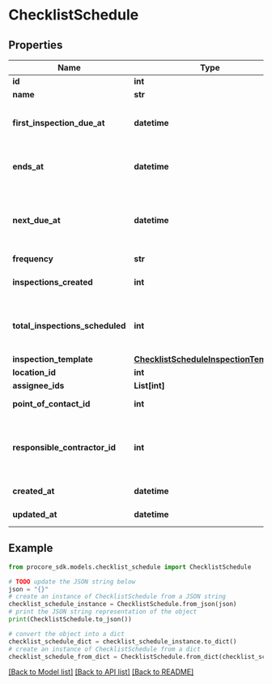 # ChecklistSchedule


## Properties

Name | Type | Description | Notes
------------ | ------------- | ------------- | -------------
**id** | **int** | ID | [optional] 
**name** | **str** | Name | [optional] 
**first_inspection_due_at** | **datetime** | Due at timestamp of first inspection | [optional] 
**ends_at** | **datetime** | Due at timestamp of last inspection | [optional] 
**next_due_at** | **datetime** | Due at timestamp of next inspection to be created | [optional] 
**frequency** | **str** | Name | [optional] 
**inspections_created** | **int** | Number of inspections created | [optional] 
**total_inspections_scheduled** | **int** | Total amount of inpections that will be created | [optional] 
**inspection_template** | [**ChecklistScheduleInspectionTemplate**](ChecklistScheduleInspectionTemplate.md) |  | [optional] 
**location_id** | **int** | Location ID | [optional] 
**assignee_ids** | **List[int]** |  | [optional] 
**point_of_contact_id** | **int** | Point of contact ID | [optional] 
**responsible_contractor_id** | **int** | ID of Vendor responsible for the work being inspected | [optional] 
**created_at** | **datetime** | Timestamp of creation | [optional] 
**updated_at** | **datetime** | Timestamp of update | [optional] 

## Example

```python
from procore_sdk.models.checklist_schedule import ChecklistSchedule

# TODO update the JSON string below
json = "{}"
# create an instance of ChecklistSchedule from a JSON string
checklist_schedule_instance = ChecklistSchedule.from_json(json)
# print the JSON string representation of the object
print(ChecklistSchedule.to_json())

# convert the object into a dict
checklist_schedule_dict = checklist_schedule_instance.to_dict()
# create an instance of ChecklistSchedule from a dict
checklist_schedule_from_dict = ChecklistSchedule.from_dict(checklist_schedule_dict)
```
[[Back to Model list]](../README.md#documentation-for-models) [[Back to API list]](../README.md#documentation-for-api-endpoints) [[Back to README]](../README.md)



